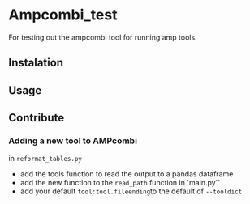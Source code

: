# Ampcombi_test
For testing out the ampcombi tool for running amp tools.

## Instalation

## Usage

## Contribute
### Adding a new tool to AMPcombi
in `reformat_tables.py` 
- add the tools function to read the output to a pandas dataframe
- add the new function to the `read_path` function
in `main.py``
- add your default `tool:tool.fileending`to the default of `--tooldict`
